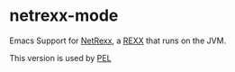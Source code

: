 # netrexx-mode
Emacs Support for [NetRexx](https://en.wikipedia.org/wiki/NetRexx), a [REXX](https://en.wikipedia.org/wiki/Rexx) that runs on the JVM.

This version is used by [PEL](https://github.com/pierre-rouleau/pel)
